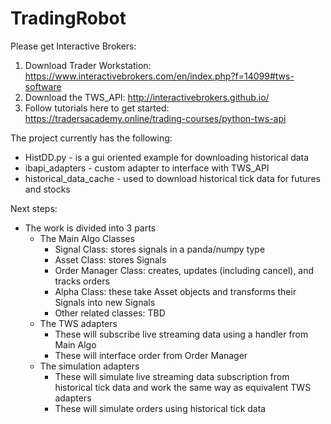 # TradingRobot

Please get Interactive Brokers:
1. Download Trader Workstation: https://www.interactivebrokers.com/en/index.php?f=14099#tws-software
2. Download the TWS_API: http://interactivebrokers.github.io/
3. Follow tutorials here to get started: https://tradersacademy.online/trading-courses/python-tws-api

The project currently has the following:
* HistDD.py - is a gui oriented example for downloading historical data
* ibapi_adapters - custom adapter to interface with TWS_API
* historical_data_cache - used to download historical tick data for futures and stocks

Next steps:
* The work is divided into 3 parts
  * The Main Algo Classes
    * Signal Class: stores signals in a panda/numpy type
    * Asset Class: stores Signals
    * Order Manager Class: creates, updates (including cancel), and tracks orders
    * Alpha Class: these take Asset objects and transforms their Signals into new Signals
    * Other related classes: TBD
  * The TWS adapters
    * These will subscribe live streaming data using a handler from Main Algo
    * These will interface order from Order Manager
  * The simulation adapters
    * These will simulate live streaming data subscription from historical tick data and work the same way as equivalent TWS adapters
    * These will simulate orders using historical tick data
